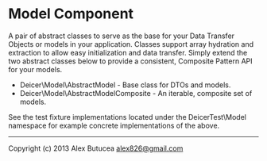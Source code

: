 # Model Component
A pair of abstract classes to serve as the base for your Data Transfer Objects or models in your application.
Classes support array hydration and extraction to allow easy initialization and data transfer.
Simply extend the two abstract classes below to provide a consistent, Composite Pattern API for your models.

- Deicer\Model\AbstractModel - Base class for DTOs and models.
- Deicer\Model\AbstractModelComposite - An iterable, composite set of models.

See the test fixture implementations located under the DeicerTest\Model namespace for example concrete implementations of the above.

---------------------------------------------------
Copyright (c) 2013 Alex Butucea <alex826@gmail.com>
